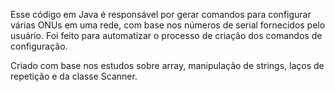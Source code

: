Esse código em Java é responsável por gerar comandos para configurar várias ONUs em uma rede, com base nos números de serial fornecidos pelo usuário.
Foi feito para automatizar o processo de criação dos comandos de configuração.

Criado com base nos estudos sobre array, manipulação de strings, laços de repetição e da classe Scanner.

